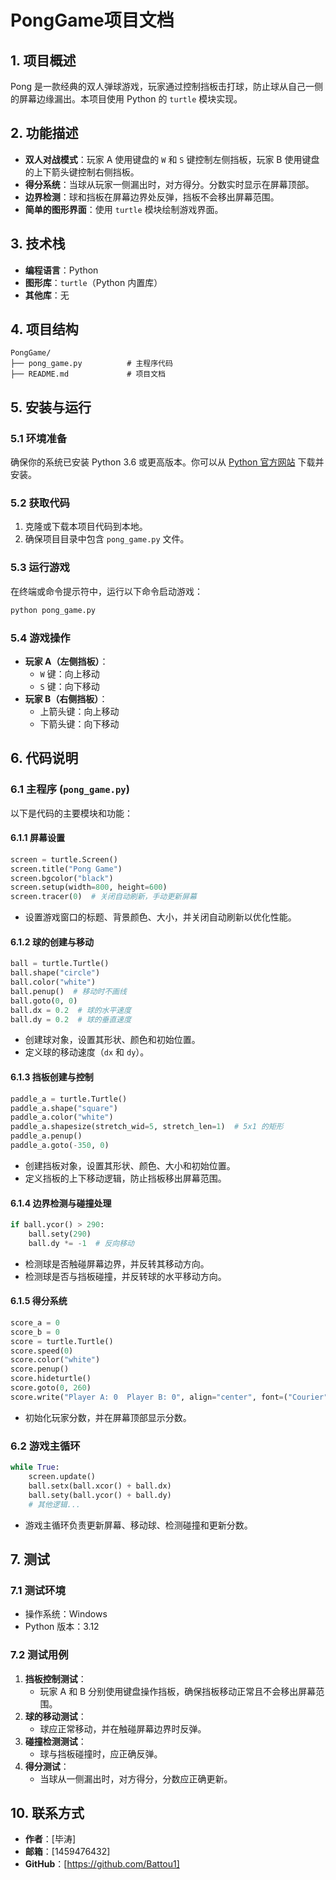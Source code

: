 # PongGame项目文档

## 1. 项目概述
Pong 是一款经典的双人弹球游戏，玩家通过控制挡板击打球，防止球从自己一侧的屏幕边缘漏出。本项目使用 Python 的 `turtle` 模块实现。

## 2. 功能描述
- **双人对战模式**：玩家 A 使用键盘的 `W` 和 `S` 键控制左侧挡板，玩家 B 使用键盘的上下箭头键控制右侧挡板。
- **得分系统**：当球从玩家一侧漏出时，对方得分。分数实时显示在屏幕顶部。
- **边界检测**：球和挡板在屏幕边界处反弹，挡板不会移出屏幕范围。
- **简单的图形界面**：使用 `turtle` 模块绘制游戏界面。

## 3. 技术栈
- **编程语言**：Python
- **图形库**：`turtle`（Python 内置库）
- **其他库**：无

## 4. 项目结构
```
PongGame/
├── pong_game.py          # 主程序代码
├── README.md             # 项目文档
```

## 5. 安装与运行
### 5.1 环境准备
确保你的系统已安装 Python 3.6 或更高版本。你可以从 [Python 官方网站](https://www.python.org/downloads/) 下载并安装。

### 5.2 获取代码
1. 克隆或下载本项目代码到本地。
2. 确保项目目录中包含 `pong_game.py` 文件。

### 5.3 运行游戏
在终端或命令提示符中，运行以下命令启动游戏：
```bash
python pong_game.py
```

### 5.4 游戏操作
- **玩家 A（左侧挡板）**：
  - `W` 键：向上移动
  - `S` 键：向下移动
- **玩家 B（右侧挡板）**：
  - 上箭头键：向上移动
  - 下箭头键：向下移动

## 6. 代码说明
### 6.1 主程序 (`pong_game.py`)
以下是代码的主要模块和功能：

#### 6.1.1 屏幕设置
```python
screen = turtle.Screen()
screen.title("Pong Game")
screen.bgcolor("black")
screen.setup(width=800, height=600)
screen.tracer(0)  # 关闭自动刷新，手动更新屏幕
```
- 设置游戏窗口的标题、背景颜色、大小，并关闭自动刷新以优化性能。

#### 6.1.2 球的创建与移动
```python
ball = turtle.Turtle()
ball.shape("circle")
ball.color("white")
ball.penup()  # 移动时不画线
ball.goto(0, 0)
ball.dx = 0.2  # 球的水平速度
ball.dy = 0.2  # 球的垂直速度
```
- 创建球对象，设置其形状、颜色和初始位置。
- 定义球的移动速度（`dx` 和 `dy`）。

#### 6.1.3 挡板创建与控制
```python
paddle_a = turtle.Turtle()
paddle_a.shape("square")
paddle_a.color("white")
paddle_a.shapesize(stretch_wid=5, stretch_len=1)  # 5x1 的矩形
paddle_a.penup()
paddle_a.goto(-350, 0)
```
- 创建挡板对象，设置其形状、颜色、大小和初始位置。
- 定义挡板的上下移动逻辑，防止挡板移出屏幕范围。

#### 6.1.4 边界检测与碰撞处理
```python
if ball.ycor() > 290:
    ball.sety(290)
    ball.dy *= -1  # 反向移动
```
- 检测球是否触碰屏幕边界，并反转其移动方向。
- 检测球是否与挡板碰撞，并反转球的水平移动方向。

#### 6.1.5 得分系统
```python
score_a = 0
score_b = 0
score = turtle.Turtle()
score.speed(0)
score.color("white")
score.penup()
score.hideturtle()
score.goto(0, 260)
score.write("Player A: 0  Player B: 0", align="center", font=("Courier", 24, "normal"))
```
- 初始化玩家分数，并在屏幕顶部显示分数。

### 6.2 游戏主循环
```python
while True:
    screen.update()
    ball.setx(ball.xcor() + ball.dx)
    ball.sety(ball.ycor() + ball.dy)
    # 其他逻辑...
```
- 游戏主循环负责更新屏幕、移动球、检测碰撞和更新分数。

## 7. 测试
### 7.1 测试环境
- 操作系统：Windows
- Python 版本：3.12

### 7.2 测试用例
1. **挡板控制测试**：
   - 玩家 A 和 B 分别使用键盘操作挡板，确保挡板移动正常且不会移出屏幕范围。
2. **球的移动测试**：
   - 球应正常移动，并在触碰屏幕边界时反弹。
3. **碰撞检测测试**：
   - 球与挡板碰撞时，应正确反弹。
4. **得分测试**：
   - 当球从一侧漏出时，对方得分，分数应正确更新。

## 10. 联系方式
- **作者**：[毕涛]
- **邮箱**：[1459476432]
- **GitHub**：[https://github.com/Battou1]
